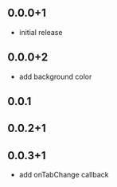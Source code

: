 ## 0.0.0+1

* initial release

## 0.0.0+2

* add background color

## 0.0.1

## 0.0.2+1

## 0.0.3+1

* add onTabChange callback

